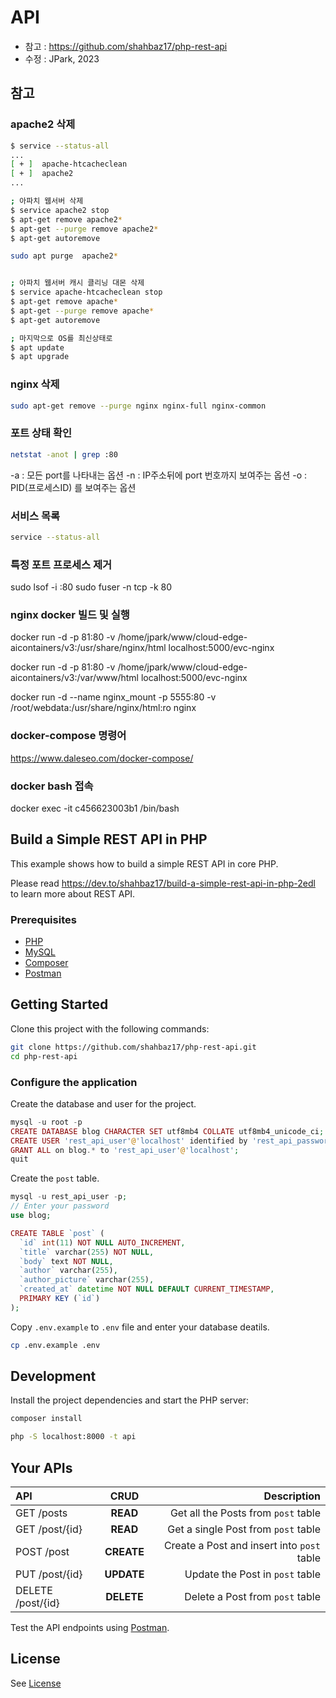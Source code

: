 # API

- 참고 : https://github.com/shahbaz17/php-rest-api
- 수정 : JPark, 2023

## 참고

### apache2 삭제

```bash
$ service --status-all
...
[ + ]  apache-htcacheclean
[ + ]  apache2
...

; 아파치 웹서버 삭제
$ service apache2 stop
$ apt-get remove apache2*
$ apt-get --purge remove apache2*
$ apt-get autoremove

sudo apt purge  apache2*


; 아파치 웹서버 캐시 클리닝 대몬 삭제
$ service apache-htcacheclean stop
$ apt-get remove apache*
$ apt-get --purge remove apache*
$ apt-get autoremove

; 마지막으로 OS를 최신상태로
$ apt update
$ apt upgrade
```

### nginx 삭제

```bash
sudo apt-get remove --purge nginx nginx-full nginx-common 
```

### 포트 상태 확인

```bash
netstat -anot | grep :80
```
-a :  모든 port를 나타내는 옵션
-n : IP주소뒤에 port 번호까지 보여주는 옵션
-o : PID(프로세스ID) 를 보여주는 옵션

### 서비스 목록

```bash
service --status-all
```

### 특정 포트 프로세스 제거

sudo lsof -i :80
sudo fuser -n tcp -k 80


### nginx docker 빌드 및 실행

docker run -d -p 81:80 -v /home/jpark/www/cloud-edge-aicontainers/v3:/usr/share/nginx/html localhost:5000/evc-nginx

docker run -d -p 81:80 -v /home/jpark/www/cloud-edge-aicontainers/v3:/var/www/html localhost:5000/evc-nginx





docker run -d --name nginx_mount -p 5555:80 -v /root/webdata:/usr/share/nginx/html:ro nginx


### docker-compose 명령어

https://www.daleseo.com/docker-compose/



### docker bash 접속

docker exec -it  c456623003b1 /bin/bash



## Build a Simple REST API in PHP

This example shows how to build a simple REST API in core PHP.

Please read https://dev.to/shahbaz17/build-a-simple-rest-api-in-php-2edl to learn more about REST API.

### Prerequisites

- [PHP](https://www.php.net/downloads.php)
- [MySQL](https://www.mysql.com/downloads/)
- [Composer](http://getcomposer.org/)
- [Postman](https://www.postman.com/downloads/)

## Getting Started

Clone this project with the following commands:

```bash
git clone https://github.com/shahbaz17/php-rest-api.git
cd php-rest-api
```

### Configure the application

Create the database and user for the project.

```php
mysql -u root -p
CREATE DATABASE blog CHARACTER SET utf8mb4 COLLATE utf8mb4_unicode_ci;
CREATE USER 'rest_api_user'@'localhost' identified by 'rest_api_password';
GRANT ALL on blog.* to 'rest_api_user'@'localhost';
quit
```

Create the `post` table.

```php
mysql -u rest_api_user -p;
// Enter your password
use blog;

CREATE TABLE `post` (
  `id` int(11) NOT NULL AUTO_INCREMENT,
  `title` varchar(255) NOT NULL,
  `body` text NOT NULL,
  `author` varchar(255),
  `author_picture` varchar(255),
  `created_at` datetime NOT NULL DEFAULT CURRENT_TIMESTAMP,
  PRIMARY KEY (`id`)
);
```

Copy `.env.example` to `.env` file and enter your database deatils.

```bash
cp .env.example .env
```

## Development

Install the project dependencies and start the PHP server:

```bash
composer install
```

```bash
php -S localhost:8000 -t api
```

## Your APIs

| API               |    CRUD    |                                Description |
| :---------------- | :--------: | -----------------------------------------: |
| GET /posts        |  **READ**  |        Get all the Posts from `post` table |
| GET /post/{id}    |  **READ**  |        Get a single Post from `post` table |
| POST /post        | **CREATE** | Create a Post and insert into `post` table |
| PUT /post/{id}    | **UPDATE** |            Update the Post in `post` table |
| DELETE /post/{id} | **DELETE** |            Delete a Post from `post` table |

Test the API endpoints using [Postman](https://www.postman.com/).

## License

See [License](./LICENSE)
